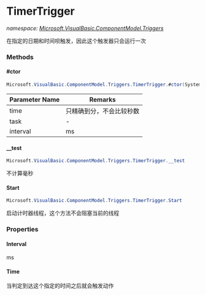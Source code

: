 ﻿# TimerTrigger
_namespace: <a href="#" onClick="load('/docs/Microsoft.VisualBasic.ComponentModel.Triggers/index.md')">Microsoft.VisualBasic.ComponentModel.Triggers</a>_

在指定的日期和时间呗触发，因此这个触发器只会运行一次



### Methods

#### #ctor
```csharp
Microsoft.VisualBasic.ComponentModel.Triggers.TimerTrigger.#ctor(System.DateTime,System.Action,System.Int32)
```


|Parameter Name|Remarks|
|--------------|-------|
|time|只精确到分，不会比较秒数|
|task|-|
|interval|ms|


#### __test
```csharp
Microsoft.VisualBasic.ComponentModel.Triggers.TimerTrigger.__test
```
不计算毫秒

#### Start
```csharp
Microsoft.VisualBasic.ComponentModel.Triggers.TimerTrigger.Start
```
启动计时器线程，这个方法不会阻塞当前的线程


### Properties

#### Interval
ms
#### Time
当判定到达这个指定的时间之后就会触发动作
